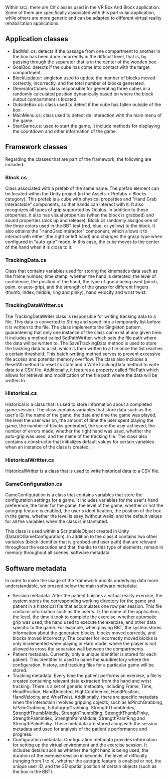 Within src/, there are C# classes used in the VR Box And Block application. Some of them are specifically associated with this particular application, while others are more generic and can be adapted to different virtual reality rehabilitation applications. 

## Application classes
- BadWall.cs: detects if the passage from one compartment to another in the box has been done incorrectly in the difficult level, that is, by passing through the separator that is in the center of the wooden box.
- GoalBox: detects if the cube has come into contact with the target compartment.
- BlockUpdater: singleton used to update the number of blocks moved correctly, incorrectly, and the total number of blocks generated.
- GeneratorCubes: class responsible for generating three cubes in a randomly calculated position dynamically based on where the block output compartment is located. 
- OutsideBox.cs: class used to detect if the cube has fallen outside of the box.
- MainMenu.cs: class used to detect de interaction with the main menu of the game.
- StartGame.cs: used to start the game, it include methods for displaying the countdown and other information of the game.

## Framework classes
Regarding the classes that are part of the framework, the following are included:
### Block.cs
Class associated with a prefab of the same name. The prefab element can be located within the Unity project (in the Assets > Prefabs > Blocks category). This prefab is a cube with physical properties and "Hand Grab Interactable" components, so that hands can interact with it. It also recognizes all types of grip supported by Oculus. In addition to these properties, it also has visual properties (when the block is grabbed) and sound properties (pick up and release).
Block.cs randomly assigns one of the three colors used in the BBT test (red, blue, or yellow) to the block. It also obtains the "HandGrabInteractor" component, which allows it to interact with either (the right or left hand) and changes the grasp type when configured in "auto-grip" mode. In this case, the cube moves to the center of the hand when it is close to it.

### TrackingData.cs
Class that contains variables used for storing the kinematics data such as the frame number, time stamp, whether the hand is detected, the level of confidence, the position of the hand, the type of grasp being used (pinch, palm, or auto-grip), and the strength of the grasp for different fingers (thumb, index, middle, ring and pinky), hand velocity and wrist twist.

### TrackingDataWritter.cs
The TrackingDataWriter class is responsible for writing tracking data to a file. This data is converted to String and saved into a temporarily list before it is written to the file. The class implements the Singleton pattern, guaranteeing that only one instance of the class can exist at any given time. It includes a method called SetPathWritter, which sets the file path where the data will be written to. The SaveTrackingData method is used to store the tracking data to a list, which is then written to a file once the list reaches a certain threshold. This batch-writing method serves to prevent excessive file access and potential memory overflow. The class also includes a ResetAll method to reset its state and a WriteTrackingData method to write data to a CSV file. Additionally, it features a property called FilePath which allows for retrieval and modification of the file path where the data will be written to.

### Historical.cs
Historical is a class that is used to store information about a completed game session. The class contains variables that store data such as the user's ID, the name of the game, the date and time the game was played, the level the user was on, the amount of time the user spent playing the game, the number of blocks generated, the score the user achieved, the number of errors made, whether the right hand was used, whether the auto-grip was used, and the name of the tracking file. The class also contains a constructor that initializes default values for certain variables when an instance of the class is created. 

### HistoricalWritter.cs
HistoricalWritter is a class that is used to write historical data to a CSV file. 

### GameConfiguration.cs
GameConfiguration is a class that contains variables that store the configuration settings for a game. It includes variables for the user's hand preference, the timer for the game, the level of the game, whether or not the autogrip feature is enabled, the user's identification, the position of the box in the game, whether the level is easy (without walls) and the default values for all the variables when the class is instantiated. 

This class is used within a ScriptableObject created in Unity (DataSOGameConfiguration). In addition to the class it contains two other variables (block identifier that is grabbed and user path) that are relevant throughout the execution and that, thanks to this type of elements, remain in memory throughout all scenes.
software metadata

## Software metadata
In order to make the usage of the framework and its underlying data more understandable, we present below the main software metadata:
- Session metadata. After the patient finishes a virtual reality exercise, the system stores the corresponding working directory for the game and patient in a historical file that accumulates one row per session. This file contains information such as the user's ID, the name of the application, the level, the time it took to complete the exercise, whether automatic grip was used, the hand used to execute the exercise, and other data specific to the game. For example, when playing BBT, the system stores information about the generated blocks, blocks moved correctly, and blocks moved incorrectly. The counter for incorrectly moved blocks is only incremented when playing in Hard mode, where the player is not allowed to cross the separator wall between the compartments.
- Patient metadata. Currently, only a unique identifier is stored for each patient. This identifier is used to name the subdirectory where the configuration, history, and tracking files for a particular game will be stored.
- Tracking metadata. Every time the patient performs an exercise, a file is created containing relevant data extracted from the hand and wrist tracking. There is a set of generic metadata, including Frame, Time, HeadPosition, HandDetected, HighConfidence, HandPosition, HandVelocity and WristTwist. Additionally, there are specific metadata when the interaction involves gripping objects, such as IsPinchGrabbing, IsPalmGrabbing, IsAutogripGrabbing, StrengthThumbIndex, StrengthThumbMiddle, StrengthThumbRing, StrengthThumbPinky, StrengthPalmIndex, StrengthPalmMiddle, StrengthPalmRing and StrengthPalmPinky. These metadata are stored along with the session metadata and used for analysis of the patient's performance and progress.
- Configuration metadata. Configuration metadata provides information for setting up the virtual environment and the exercise session. It includes details such as whether the right hand is being used, the duration of the exercise session in seconds, the level of difficulty (ranging from 1 to n), whether the autogrip feature is enabled or not, the unique user ID, and the 3D spatial position of certain objects (such as the box in the BBT).
